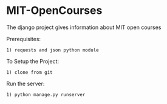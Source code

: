MIT-OpenCourses
===============

The django project gives information about MIT open courses

Prerequisites:

	1) requests and json python module

To Setup the Project:

	1) clone from git

Run the server:

	1) python manage.py runserver
